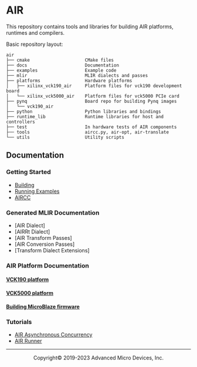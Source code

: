 # AIR

This repository contains tools and libraries for building AIR platforms,
runtimes and compilers.

Basic repository layout:

```
air
├── cmake                     CMake files
├── docs                      Documentation
├── examples                  Example code
├── mlir                      MLIR dialects and passes
├── platforms                 Hardware platforms
│   ├── xilinx_vck190_air     Platform files for vck190 development board
│   └── xilinx_vck5000_air    Platform files for vck5000 PCIe card
├── pynq                      Board repo for building Pynq images
│   └── vck190_air
├── python                    Python libraries and bindings
├── runtime_lib               Runtime libraries for host and controllers
├── test                      In hardware tests of AIR components
├── tools                     aircc.py, air-opt, air-translate
└── utils                     Utility scripts
```

## Documentation

### Getting Started

- [Building](building.md)
- [Running Examples](running.md)
- [AIRCC](aircc.md)

### Generated MLIR Documentation
- [AIR Dialect]
- [AIRRt Dialect]
- [AIR Transform Passes]
- [AIR Conversion Passes]
- [Transform Dialect Extensions]

### AIR Platform Documentation
#### [VCK190 platform](../platforms/xilinx_vck190_air)
#### [VCK5000 platform](../platforms/xilinx_vck5000_air)
#### [Building MicroBlaze firmware](vck190_microblaze_firmware.md)

### Tutorials
- [AIR Asynchronous Concurrency](AIRAsyncConcurrency.md)
- [AIR Runner](AIRRunner.md)

-----

<p align="center">Copyright&copy; 2019-2023 Advanced Micro Devices, Inc.</p>

